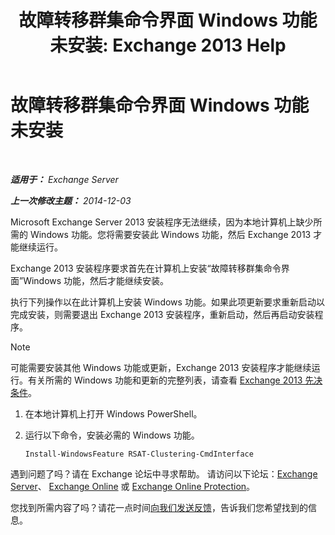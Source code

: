 ﻿---
title: '故障转移群集命令界面 Windows 功能未安装: Exchange 2013 Help'
TOCTitle: 故障转移群集命令界面 Windows 功能未安装
ms:assetid: 0d839514-5ab7-497d-8945-41392b4c3980
ms:mtpsurl: https://technet.microsoft.com/zh-cn/library/ms.exch.setupreadiness.rsatclusteringcmdinterfaceinstalled(v=EXCHG.150)
ms:contentKeyID: 51408194
ms.date: 01/11/2018
mtps_version: v=EXCHG.150
ms.translationtype: HT
---

# 故障转移群集命令界面 Windows 功能未安装

 

_**适用于：** Exchange Server_

_**上一次修改主题：** 2014-12-03_

Microsoft Exchange Server 2013 安装程序无法继续，因为本地计算机上缺少所需的 Windows 功能。您将需要安装此 Windows 功能，然后 Exchange 2013 才能继续运行。

Exchange 2013 安装程序要求首先在计算机上安装“故障转移群集命令界面”Windows 功能，然后才能继续安装。

执行下列操作以在此计算机上安装 Windows 功能。如果此项更新要求重新启动以完成安装，则需要退出 Exchange 2013 安装程序，重新启动，然后再启动安装程序。

> [!NOTE]  
> 可能需要安装其他 Windows 功能或更新，Exchange 2013 安装程序才能继续运行。有关所需的 Windows 功能和更新的完整列表，请查看 <a href="exchange-2013-prerequisites-exchange-2013-help.md">Exchange 2013 先决条件</a>。


1.  在本地计算机上打开 Windows PowerShell。

2.  运行以下命令，安装必需的 Windows 功能。
    
        Install-WindowsFeature RSAT-Clustering-CmdInterface

遇到问题了吗？请在 Exchange 论坛中寻求帮助。 请访问以下论坛：[Exchange Server](https://go.microsoft.com/fwlink/p/?linkid=60612)、 [Exchange Online](https://go.microsoft.com/fwlink/p/?linkid=267542) 或 [Exchange Online Protection](https://go.microsoft.com/fwlink/p/?linkid=285351)。

您找到所需内容了吗？请花一点时间[向我们发送反馈](mailto:exsetuphelpfeedback@microsoft.com?subject=exchange%202013%20setup%20help%20feedbac)，告诉我们您希望找到的信息。

